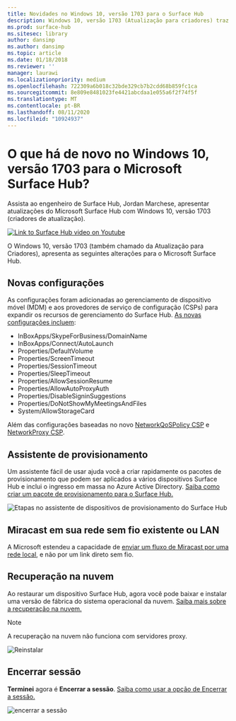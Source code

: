 ```yaml
---
title: Novidades no Windows 10, versão 1703 para o Surface Hub
description: Windows 10, versão 1703 (Atualização para criadores) traz novos recursos ao Microsoft Surface Hub.
ms.prod: surface-hub
ms.sitesec: library
author: dansimp
ms.author: dansimp
ms.topic: article
ms.date: 01/18/2018
ms.reviewer: ''
manager: laurawi
ms.localizationpriority: medium
ms.openlocfilehash: 722309a6b018c32bde329cb7b2cdd68b859fc1ca
ms.sourcegitcommit: 8e809e8481023fe4421abcdaa1e055a6f2f74f5f
ms.translationtype: MT
ms.contentlocale: pt-BR
ms.lasthandoff: 08/11/2020
ms.locfileid: "10924937"
---
```

# O que há de novo no Windows 10, versão 1703 para o Microsoft Surface Hub?

Assista ao engenheiro de Surface Hub, Jordan Marchese, apresentar atualizações do Microsoft Surface Hub com Windows 10, versão 1703 (criadores de atualização). 

<a href="https://www.youtube.com/watch?v=R8tX10VIgq0" target="_blank"> <img src="images/whats-new-video-thumbnail.png" alt="Link to Surface Hub video on Youtube" /></a>

O Windows 10, versão 1703 (também chamado da Atualização para Criadores), apresenta as seguintes alterações para o Microsoft Surface Hub.

##  <a name="new-settings"></a>Novas configurações

As configurações foram adicionadas ao gerenciamento de dispositivo móvel (MDM) e aos provedores de serviço de configuração (CSPs) para expandir os recursos de gerenciamento do Surface Hub. [As novas configurações incluem](manage-settings-with-mdm-for-surface-hub.md):

- InBoxApps/SkypeForBusiness/DomainName
- InBoxApps/Connect/AutoLaunch
- Properties/DefaultVolume
- Properties/ScreenTimeout
- Properties/SessionTimeout
- Properties/SleepTimeout
- Properties/AllowSessionResume
- Properties/AllowAutoProxyAuth
- Properties/DisableSigninSuggestions
- Properties/DoNotShowMyMeetingsAndFiles
- System/AllowStorageCard

Além das configurações baseadas no novo [NetworkQoSPolicy CSP](https://msdn.microsoft.com/windows/hardware/commercialize/customize/mdm/networkqospolicy-csp) e [NetworkProxy CSP](https://msdn.microsoft.com/windows/hardware/commercialize/customize/mdm/networkproxy-csp).
</br>

##  <a name="provisioning-wizard"></a>Assistente de provisionamento

Um assistente fácil de usar ajuda você a criar rapidamente os pacotes de provisionamento que podem ser aplicados a vários dispositivos Surface Hub e inclui o ingresso em massa no Azure Active Directory. [Saiba como criar um pacote de provisionamento para o Surface Hub.](provisioning-packages-for-certificates-surface-hub.md)

![Etapas no assistente de dispositivos de provisionamento do Surface Hub](images/wcd-wizard.png)
    
##  <a name="miracast-on-your-existing-wireless-network-or-lan"></a>Miracast em sua rede sem fio existente ou LAN 

A Microsoft estendeu a capacidade de [enviar um fluxo de Miracast por uma rede local](miracast-over-infrastructure.md), e não por um link direto sem fio. 
    
##  <a name="cloud-recovery"></a>Recuperação na nuvem

Ao restaurar um dispositivo Surface Hub, agora você pode baixar e instalar uma versão de fábrica do sistema operacional da nuvem. [Saiba mais sobre a recuperação na nuvem.](device-reset-surface-hub.md#cloud-recovery)

>[!NOTE]
>A recuperação na nuvem não funciona com servidores proxy.
    
![Reinstalar](images/reinstall.png)
    
##  <a name="end-session"></a>Encerrar sessão

**Terminei** agora é **Encerrar a sessão**. [Saiba como usar a opção de Encerrar a sessão.](finishing-your-surface-hub-meeting.md) 

![encerrar a sessão](images/end-session.png)



 

 
